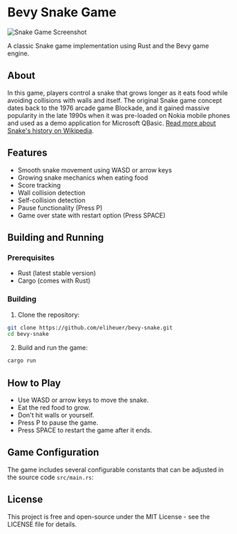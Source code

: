 # Bevy Snake Game

![Snake Game Screenshot](docs/screenshot.png)

A classic Snake game implementation using Rust and the Bevy game engine.

## About

In this game, players control a snake that grows longer as it eats food while avoiding collisions with walls and itself. The original Snake game concept dates back to the 1976 arcade game Blockade, and it gained massive popularity in the late 1990s when it was pre-loaded on Nokia mobile phones and used as a demo application for Microsoft QBasic. [Read more about Snake's history on Wikipedia](https://en.wikipedia.org/wiki/Snake_(video_game)).

## Features

- Smooth snake movement using WASD or arrow keys
- Growing snake mechanics when eating food
- Score tracking
- Wall collision detection
- Self-collision detection
- Pause functionality (Press P)
- Game over state with restart option (Press SPACE)

## Building and Running

### Prerequisites

- Rust (latest stable version)
- Cargo (comes with Rust)

### Building

1. Clone the repository:

```bash
git clone https://github.com/eliheuer/bevy-snake.git
cd bevy-snake
```

2. Build and run the game:

```bash
cargo run
```

## How to Play

- Use WASD or arrow keys to move the snake.
- Eat the red food to grow.
- Don't hit walls or yourself.
- Press P to pause the game.
- Press SPACE to restart the game after it ends.

## Game Configuration

The game includes several configurable constants that can be adjusted in the source code `src/main.rs`:

## License

This project is free and open-source under the MIT License - see the LICENSE file for details.
